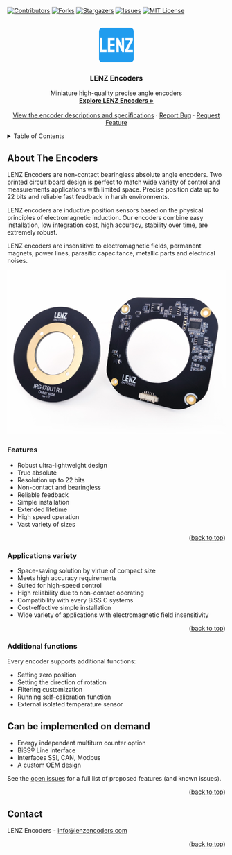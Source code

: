 <div id="top"></div>
<!--
*** LENZ Encoders
-->

[![Contributors][contributors-shield]][contributors-url]
[![Forks][forks-shield]][forks-url]
[![Stargazers][stars-shield]][stars-url]
[![Issues][issues-shield]][issues-url]
[![MIT License][license-shield]][license-url]




<!-- PROJECT LOGO -->
<br />
<div align="center">
  <a href="https://github.com/lenzencoders">
    <img src="images/LENZfavicon.png" alt="Logo" width="80" height="80">
  </a>

  <h3 align="center">LENZ Encoders</h3>

  <p align="center">
    Miniature high-quality precise angle encoders
    <br />
    <a href="https://github.com/lenzencoders"><strong>Explore LENZ Encoders »</strong></a>
    <br />
    <br />
    <a href="https://github.com/lenzencoders/Encoders_Description/blob/main/IRS-encoders_en_US.pdf">View the encoder descriptions and specifications</a>
    ·
    <a href="https://github.com/lenzencoders/Encoders_Description/issues">Report Bug</a>
    ·
    <a href="https://github.com/lenzencoders/Encoders_Description/issues">Request Feature</a>
  </p>
</div>



<!-- TABLE OF CONTENTS -->
<details>
  <summary>Table of Contents</summary>
  <ol>
    <li>
      <a href="#about-the-encoders">About The Project</a>
      <ul>
        <li><a href="#features">Features</a></li>
        <li><a href="#applications-variety">Applications variety</a></li>
        <li><a href="#additional-functions">Additional functions</a></li>
      </ul>
    </li>
    <li><a href="#can-be-implemented-on-demand">Can be implemented on demand</a></li>
     <li><a href="#contact">Contact</a></li>
  </ol>
</details>



<!-- ABOUT THE ENCODERS -->
## About The Encoders
LENZ Encoders are non-contact bearingless absolute angle encoders. Two printed circuit board design is perfect to match wide variety of control and measurements applications with limited space. Precise position data up to 22 bits and reliable fast feedback in harsh environments.

LENZ encoders are inductive position sensors based on the physical principles of electromagnetic induction. Our encoders combine easy installation, low integration cost, high accuracy, stability over time, are extremely robust.

LENZ encoders are insensitive to electromagnetic fields, permanent magnets, power lines, parasitic capacitance, metallic parts and electrical noises.

[![LENZ Encoders IRS-I70 photo][product-photo]](https://lenzencoders.com)


### Features

* Robust ultra-lightweight design
* True absolute
* Resolution up to 22 bits
* Non-contact and bearingless
* Reliable feedback
* Simple installation
* Extended lifetime
* High speed operation
* Vast variety of sizes


<p align="right">(<a href="#top">back to top</a>)</p>


### Applications variety

* Space-saving solution by virtue of compact size
* Meets high accuracy requirements
* Suited for high-speed control
* High reliability due to non-contact operating
* Compatibility with every BiSS C systems
* Cost-effective simple installation
* Wide variety of applications with electromagnetic field insensitivity


<p align="right">(<a href="#top">back to top</a>)</p>


<!-- ADDITIONAL -->
### Additional functions

Every encoder supports additional functions:

* Setting zero position
* Setting the direction of rotation
* Filtering customization 
* Running self-calibration function
* External isolated temperature sensor



## Can be implemented on demand

* Energy independent multiturn counter option 
* BiSS® Line interface
* Interfaces SSI, CAN, Modbus 
* A custom OEM design 

See the [open issues](https://github.com/lenzencoders/Encoders_Description/issues) for a full list of proposed features (and known issues).

<p align="right">(<a href="#top">back to top</a>)</p>



<!-- CONTACT -->
## Contact

LENZ Encoders - info@lenzencoders.com


<p align="right">(<a href="#top">back to top</a>)</p>




<!-- MARKDOWN LINKS & IMAGES -->
<!-- https://www.markdownguide.org/basic-syntax/#reference-style-links -->
[contributors-shield]: https://img.shields.io/github/contributors/lenzencoders/Encoders_Description.svg?style=for-the-badge
[contributors-url]: https://github.com/lenzencoders/graphs/contributors
[forks-shield]: https://img.shields.io/github/forks/lenzencoders/Encoders_Description.svg?style=for-the-badge
[forks-url]: https://github.com/lenzencoders/network/members
[stars-shield]: https://img.shields.io/github/stars/lenzencoders/Encoders_Description.svg?style=for-the-badge
[stars-url]: https://github.com/lenzencoders/stargazers
[issues-shield]: https://img.shields.io/github/issues/lenzencoders/Encoders_Description.svg?style=for-the-badge
[issues-url]: https://github.com/lenzencoders/issues
[license-shield]: https://img.shields.io/github/license/lenzencoders/Encoders_Description.svg?style=for-the-badge
[license-url]: https://github.com/lenzencoders/blob/master/LICENSE.txt
[linkedin-shield]: https://img.shields.io/badge/-LinkedIn-black.svg?style=for-the-badge&logo=linkedin&colorB=555
[linkedin-url]: https://linkedin.com/in/lenzencoders
[product-photo]: images/irs-i70_white.jpg